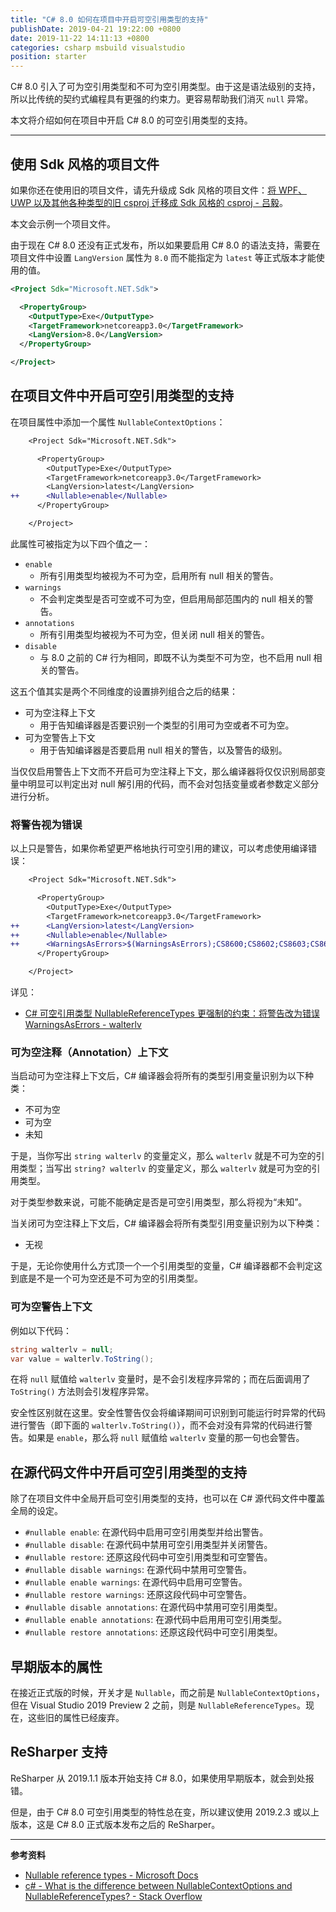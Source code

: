 ```yaml
---
title: "C# 8.0 如何在项目中开启可空引用类型的支持"
publishDate: 2019-04-21 19:22:00 +0800
date: 2019-11-22 14:11:13 +0800
categories: csharp msbuild visualstudio
position: starter
---
```


C# 8.0 引入了可为空引用类型和不可为空引用类型。由于这是语法级别的支持，所以比传统的契约式编程具有更强的约束力。更容易帮助我们消灭 `null` 异常。

本文将介绍如何在项目中开启 C# 8.0 的可空引用类型的支持。

---

<div id="toc"></div>

## 使用 Sdk 风格的项目文件

如果你还在使用旧的项目文件，请先升级成 Sdk 风格的项目文件：[将 WPF、UWP 以及其他各种类型的旧 csproj 迁移成 Sdk 风格的 csproj - 吕毅](/post/introduce-new-style-csproj-into-net-framework.html)。

本文会示例一个项目文件。

由于现在 C# 8.0 还没有正式发布，所以如果要启用 C# 8.0 的语法支持，需要在项目文件中设置 `LangVersion` 属性为 `8.0` 而不能指定为 `latest` 等正式版本才能使用的值。

```xml
<Project Sdk="Microsoft.NET.Sdk">

  <PropertyGroup>
    <OutputType>Exe</OutputType>
    <TargetFramework>netcoreapp3.0</TargetFramework>
    <LangVersion>8.0</LangVersion>
  </PropertyGroup>

</Project>
```

## 在项目文件中开启可空引用类型的支持

在项目属性中添加一个属性 `NullableContextOptions`：

```diff
    <Project Sdk="Microsoft.NET.Sdk">

      <PropertyGroup>
        <OutputType>Exe</OutputType>
        <TargetFramework>netcoreapp3.0</TargetFramework>
        <LangVersion>latest</LangVersion>
++      <Nullable>enable</Nullable>
      </PropertyGroup>

    </Project>
```

此属性可被指定为以下四个值之一：

- `enable`
    - 所有引用类型均被视为不可为空，启用所有 null 相关的警告。
- `warnings`
    - 不会判定类型是否可空或不可为空，但启用局部范围内的 null 相关的警告。
- `annotations`
    - 所有引用类型均被视为不可为空，但关闭 null 相关的警告。
- `disable`
    - 与 8.0 之前的 C# 行为相同，即既不认为类型不可为空，也不启用 null 相关的警告。

这五个值其实是两个不同维度的设置排列组合之后的结果：

- 可为空注释上下文
    - 用于告知编译器是否要识别一个类型的引用可为空或者不可为空。
- 可为空警告上下文
    - 用于告知编译器是否要启用 null 相关的警告，以及警告的级别。

当仅仅启用警告上下文而不开启可为空注释上下文，那么编译器将仅仅识别局部变量中明显可以判定出对 null 解引用的代码，而不会对包括变量或者参数定义部分进行分析。

### 将警告视为错误

以上只是警告，如果你希望更严格地执行可空引用的建议，可以考虑使用编译错误：

```diff
    <Project Sdk="Microsoft.NET.Sdk">

      <PropertyGroup>
        <OutputType>Exe</OutputType>
        <TargetFramework>netcoreapp3.0</TargetFramework>
++      <LangVersion>latest</LangVersion>
++      <Nullable>enable</Nullable>
++      <WarningsAsErrors>$(WarningsAsErrors);CS8600;CS8602;CS8603;CS8604;CS8618;CS8625</WarningsAsErrors>
      </PropertyGroup>

    </Project>
```

详见：

- [C# 可空引用类型 NullableReferenceTypes 更强制的约束：将警告改为错误 WarningsAsErrors - walterlv](/post/warning-as-errors-for-csharp-nullable-reference-types.html)

### 可为空注释（Annotation）上下文

当启动可为空注释上下文后，C# 编译器会将所有的类型引用变量识别为以下种类：

- 不可为空
- 可为空
- 未知

于是，当你写出 `string walterlv` 的变量定义，那么 `walterlv` 就是不可为空的引用类型；当写出 `string? walterlv` 的变量定义，那么 `walterlv` 就是可为空的引用类型。

对于类型参数来说，可能不能确定是否是可空引用类型，那么将视为“未知”。

当关闭可为空注释上下文后，C# 编译器会将所有类型引用变量识别为以下种类：

- 无视

于是，无论你使用什么方式顶一个一个引用类型的变量，C# 编译器都不会判定这到底是不是一个可为空还是不可为空的引用类型。

### 可为空警告上下文

例如以下代码：

```csharp
string walterlv = null;
var value = walterlv.ToString();
```

在将 `null` 赋值给 `walterlv` 变量时，是不会引发程序异常的；而在后面调用了 `ToString()` 方法则会引发程序异常。

安全性区别就在这里。安全性警告仅会将编译期间可识别到可能运行时异常的代码进行警告（即下面的 `walterlv.ToString()`），而不会对没有异常的代码进行警告。如果是 `enable`，那么将 `null` 赋值给 `walterlv` 变量的那一句也会警告。

## 在源代码文件中开启可空引用类型的支持

除了在项目文件中全局开启可空引用类型的支持，也可以在 C# 源代码文件中覆盖全局的设定。

- `#nullable enable`: 在源代码中启用可空引用类型并给出警告。
- `#nullable disable`: 在源代码中禁用可空引用类型并关闭警告。
- `#nullable restore`: 还原这段代码中可空引用类型和可空警告。
- `#nullable disable warnings`: 在源代码中禁用可空警告。
- `#nullable enable warnings`: 在源代码中启用可空警告。
- `#nullable restore warnings`: 还原这段代码中可空警告。
- `#nullable disable annotations`: 在源代码中禁用可空引用类型。
- `#nullable enable annotations`: 在源代码中启用用可空引用类型。
- `#nullable restore annotations`: 还原这段代码中可空引用类型。

## 早期版本的属性

在接近正式版的时候，开关才是 `Nullable`，而之前是 `NullableContextOptions`，但在 Visual Studio 2019 Preview 2 之前，则是 `NullableReferenceTypes`。现在，这些旧的属性已经废弃。

<!-- 早期 `NullableContextOptions` 属性可被指定为以下五个值之一：

- `enable`
    - 所有引用类型均被视为不可为空，启用所有 null 相关的（Nullability）警告。
- `disable`
    - 无视所有引用类型是否为空，当设为此选项，则跟此前版本的 C# 行为一致。
- `safeonly`
    - 所有引用类型均被视为不可为空，启用所有安全性的 null 相关警告。
- `warnings`
    - 无视所有引用类型是否为空，但启用所有 null 相关的警告。
- `safeonlywarnings`
    - 无视所有引用类型是否为空，但启用所有安全性的 null 相关警告。

当前现在不用这么复杂了。

早期在项目中还可以通过 pragma 设置：

- `#pragma warning disable nullable`
- `#pragma warning enable nullable`
- `#pragma warning restore nullable`
- `#pragma warning safeonly nullable` -->

## ReSharper 支持

ReSharper 从 2019.1.1 版本开始支持 C# 8.0，如果使用早期版本，就会到处报错。

但是，由于 C# 8.0 可空引用类型的特性总在变，所以建议使用 2019.2.3 或以上版本，这是 C# 8.0 正式版本发布之后的 ReSharper。

---

**参考资料**

- [Nullable reference types - Microsoft Docs](https://docs.microsoft.com/en-us/dotnet/csharp/nullable-references)
- [c# - What is the difference between NullableContextOptions and NullableReferenceTypes? - Stack Overflow](https://stackoverflow.com/a/54855437/6233938)
